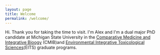 ```yaml
---
layout: page
title: Welcome
permalink: /welcome/
---
```


Hi. Thank you for taking the time to visit. I'm Alex and I'm a dual major PhD candidate at Michigan State University in the [Comparative Medicine and Integrative Bioogy](http://cvm.msu.edu/future-students/graduate-programs/cmib) (CMIB)and [Environmental Integrative Toxicological Sciences](http://cit.msu.edu/training/doctoral_program.html)(EITS) graduate programs. 
